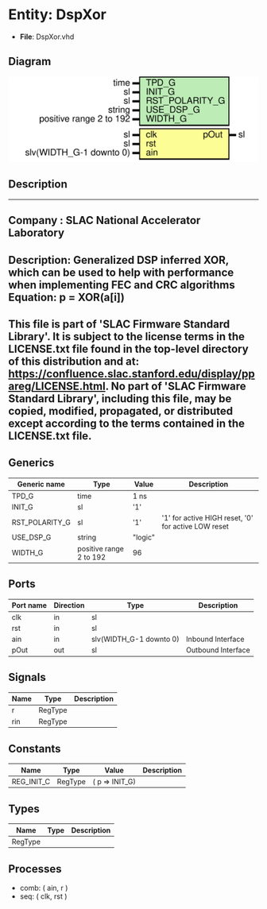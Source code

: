# Entity: DspXor

- **File**: DspXor.vhd
## Diagram

![Diagram](DspXor.svg "Diagram")
## Description

-----------------------------------------------------------------------------
 Company    : SLAC National Accelerator Laboratory
-----------------------------------------------------------------------------
 Description: Generalized DSP inferred XOR, which can be used to help with
              performance when implementing FEC and CRC algorithms
 Equation: p = XOR(a[i])
-----------------------------------------------------------------------------
 This file is part of 'SLAC Firmware Standard Library'.
 It is subject to the license terms in the LICENSE.txt file found in the
 top-level directory of this distribution and at:
    https://confluence.slac.stanford.edu/display/ppareg/LICENSE.html.
 No part of 'SLAC Firmware Standard Library', including this file,
 may be copied, modified, propagated, or distributed except according to
 the terms contained in the LICENSE.txt file.
-----------------------------------------------------------------------------
## Generics

| Generic name   | Type                    | Value   | Description                                          |
| -------------- | ----------------------- | ------- | ---------------------------------------------------- |
| TPD_G          | time                    | 1 ns    |                                                      |
| INIT_G         | sl                      | '1'     |                                                      |
| RST_POLARITY_G | sl                      | '1'     |  '1' for active HIGH reset, '0' for active LOW reset |
| USE_DSP_G      | string                  | "logic" |                                                      |
| WIDTH_G        | positive range 2 to 192 | 96      |                                                      |
## Ports

| Port name | Direction | Type                    | Description        |
| --------- | --------- | ----------------------- | ------------------ |
| clk       | in        | sl                      |                    |
| rst       | in        | sl                      |                    |
| ain       | in        | slv(WIDTH_G-1 downto 0) | Inbound Interface  |
| pOut      | out       | sl                      | Outbound Interface |
## Signals

| Name | Type    | Description |
| ---- | ------- | ----------- |
| r    | RegType |             |
| rin  | RegType |             |
## Constants

| Name       | Type    | Value                 | Description |
| ---------- | ------- | --------------------- | ----------- |
| REG_INIT_C | RegType |  (       p => INIT_G) |             |
## Types

| Name    | Type | Description |
| ------- | ---- | ----------- |
| RegType |      |             |
## Processes
- comb: ( ain, r )
- seq: ( clk, rst )
